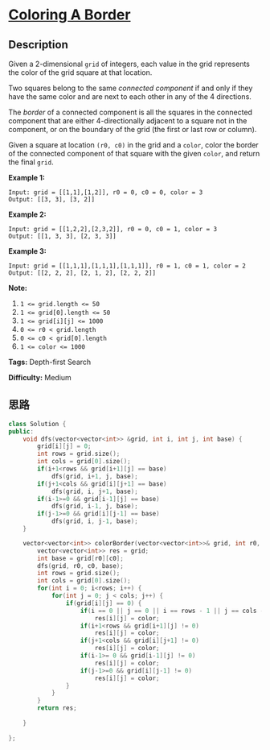 # [Coloring A Border][title]

## Description

Given a 2-dimensional `grid` of integers, each value in the grid represents
the color of the grid square at that location.

Two squares belong to the same _connected component_ if and only if they have
the same color and are next to each other in any of the 4 directions.

The  _border_ of a connected component is  all the squares in the connected
component that are either 4-directionally adjacent to a square not in the
component, or on the boundary of the grid (the first or last row or column).

Given a square at location `(r0, c0)` in the grid and a `color`, color the
border of the connected component of that square with the given `color`, and
return the final `grid`.



**Example 1:**
            Input: grid = [[1,1],[1,2]], r0 = 0, c0 = 0, color = 3    Output: [[3, 3], [3, 2]]    

**Example 2:**
            Input: grid = [[1,2,2],[2,3,2]], r0 = 0, c0 = 1, color = 3    Output: [[1, 3, 3], [2, 3, 3]]    

**Example 3:**
            Input: grid = [[1,1,1],[1,1,1],[1,1,1]], r0 = 1, c0 = 1, color = 2    Output: [[2, 2, 2], [2, 1, 2], [2, 2, 2]]



**Note:**

  1. `1 <= grid.length <= 50`
  2. `1 <= grid[0].length <= 50`
  3. `1 <= grid[i][j] <= 1000`
  4. `0 <= r0 < grid.length`
  5. `0 <= c0 < grid[0].length`
  6. `1 <= color <= 1000`


**Tags:** Depth-first Search

**Difficulty:** Medium

## 思路

``` cpp
class Solution {
public:
    void dfs(vector<vector<int>> &grid, int i, int j, int base) {
        grid[i][j] = 0;
        int rows = grid.size();
        int cols = grid[0].size();
        if(i+1<rows && grid[i+1][j] == base)
            dfs(grid, i+1, j, base);
        if(j+1<cols && grid[i][j+1] == base)
            dfs(grid, i, j+1, base);
        if(i-1>=0 && grid[i-1][j] == base)
            dfs(grid, i-1, j, base);
        if(j-1>=0 && grid[i][j-1] == base)
            dfs(grid, i, j-1, base);
    }

    vector<vector<int>> colorBorder(vector<vector<int>>& grid, int r0, int c0, int color) {
        vector<vector<int>> res = grid;
        int base = grid[r0][c0];
        dfs(grid, r0, c0, base);
        int rows = grid.size(); 
        int cols = grid[0].size();
        for(int i = 0; i<rows; i++) {
            for(int j = 0; j < cols; j++) {
                if(grid[i][j] == 0) {
                    if(i == 0 || j == 0 || i == rows - 1 || j == cols - 1)
                        res[i][j] = color;
                    if(i+1<rows && grid[i+1][j] != 0)
                        res[i][j] = color;
                    if(j+1<cols && grid[i][j+1] != 0)
                        res[i][j] = color;
                    if(i-1>= 0 && grid[i-1][j] != 0)
                        res[i][j] = color;
                    if(j-1>=0 && grid[i][j-1] != 0)
                        res[i][j] = color;
                }
            }
        }
        return res;
        
    }
    
};
```

[title]: https://leetcode.com/problems/coloring-a-border
